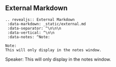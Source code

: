 ## External Markdown

```
.. revealjs:: External Markdown
 :data-markdown: _static/external.md
 :data-separator: ^\n\n\n
 :data-vertical: ^\n\n
 :data-notes: ^Note:

Note:
This will only display in the notes window.
```

Speaker:
This will only display in the notes window.
